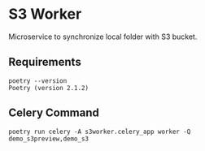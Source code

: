 # S3 Worker

Microservice to synchronize local folder with S3 bucket.

## Requirements

```
poetry --version
Poetry (version 2.1.2)
```

## Celery Command
```
poetry run celery -A s3worker.celery_app worker -Q demo_s3preview,demo_s3
```